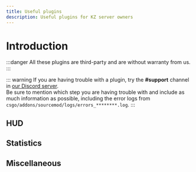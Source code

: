 ```yaml
---
title: Useful plugins
description: Useful plugins for KZ server owners
---
```


<script setup>
import Plugin from "../../components/Plugin.vue";
</script>

# Introduction

:::danger
All these plugins are third-party and are without warranty from us.
:::

::: warning
If you are having trouble with a plugin, try the **#support** channel in [our Discord server](https://discord.gg/csgokz).
<br>Be sure to mention which step you are having trouble with and include as much information as possible, including the error logs from `csgo/addons/sourcemod/logs/errors_********.log`.
:::

## HUD

<Plugin
  name="MovementHUD"
  author="Sikari"
  download="https://bitbucket.org/Sikarii/movementhud"
  description="A versatile SourceMod plugin providing customizable displays for player movement"
/>

<Plugin
  name="GOKZ Scoreboard Timer"
  author="Ruto"
  download="https://github.com/DevRuto/GOKZ-Scoreboard-Timer"
  description="Shows time in kills, checkpoints in assists, and teleports in deaths column in the scoreboard"
  :tags="['In KZTimer']"
/>

## Statistics

<Plugin
  name="Distbug"
  author="GameChaos"
  download="https://bitbucket.org/GameChaos/distbug"
  description="Gives you more details on your jumpstats as well as stats on failed jumps"
  :tags="['In GOKZ']"
/>

<Plugin
  name="GlobalPB"
  author="Szwagi"
  download="https://github.com/szwagi/globalpb"
  description="Lets players see their global personal best"
  :tags="['In GOKZ']"
/>

<Plugin
  name="More Stats"
  author="Szwagi, zer0.k"
  download="https://github.com/zer0k-z/more-stats"
  description="Displays statistics about your bhops"
/>

## Miscellaneous

<Plugin
  name="MapCrashFixer"
  author="Bot Benson"
  download="https://forums.alliedmods.net/showthread.php?t=310542"
  description="Mostly fixes the issue where players experience their game crashing on map changes"
  :tags="['Recommended']"
/>

<Plugin
  name="Console Cleaner"
  author="e54385991"
  download="https://github.com/e54385991/console-cleaner"
  description="Gets rid of Datatable warnings spammed in the console"
  :tags="['In GOKZ']"
/>

<Plugin
  name="GOKZ Discord"
  author="zer0k-z"
  download="https://github.com/zer0k-z/gokz-discord"
  description="Posts GOKZ server records to a Discord channel using webhooks"
  :categories="['GOKZ only']"
/>

<Plugin
  name="Longjump Room Teleporter"
  author="Evan"
  download="https://github.com/EvanIMK/KZ-LJ-Teleport"
  description="Allows your players to teleport directly to the longjump room"
/>

<Plugin
  name="Zone Stopwatch"
  author="GameChaos"
  download="https://bitbucket.org/GameChaos/zone-stopwatch"
  description="Lets players create zones to check how fast different routes are"
/>

<Plugin
  name="GCMeasure"
  author="GameChaos"
  download="https://bitbucket.org/GameChaos/gcmeasure"
  description="Enables players to measure distances between gaps as well as height differences"
  :tags="['In GOKZ']"
/>

<Plugin
  name="Player Model Changer"
  author="GameChaos"
  download="https://bitbucket.org/GameChaos/player-model-changer"
  description="Allows you to use different player models"
/>

<Plugin
  name="Ruto Recorder"
  author="Ruto"
  download="https://github.com/DevRuto/KZTimerRecorder"
  description="Allows you to save GOKZ server record replays on your KZTimer server"
  :tags="['In GOKZ']"
/>

<Plugin
  name="CSGO Particle Auto Precacher"
  author="Copypaste Slim, zer0k_z"
  download="https://bitbucket.org/zer0k_z/csgo-particle-auto-precacher"
  description="Allows players to see custom particles on certain maps like bkz_apricity_v2 and others"
  :tags="['In KZTimer']"
/>

<Plugin
  name="KZTierMapchooser"
  author="Kidev"
  download="https://forum.gokz.org/d/657-plugin-kztiermapchooser-map-tiers-displayed-in-votemap"
  description="A mapchooser that displays tiers next to maps in map votes"
/>
